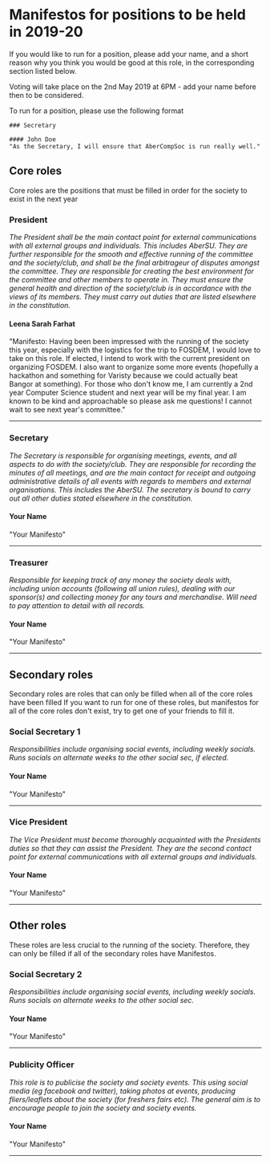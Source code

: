 # Manifestos for positions to be held in 2019-20
If you would like to run for a position, please add your name, and a short reason
why you think you would be good at this role, in the corresponding section listed below.

Voting will take place on the 2nd May 2019 at 6PM - add your name before then to be considered.

To run for a position, please use the following format

```
### Secretary

#### John Doe
"As the Secretary, I will ensure that AberCompSoc is run really well."

```
## Core roles

Core roles are the positions that must be filled in order for the society to exist in the next year

### President
*The President shall be the main contact point for external communications with
all external groups and individuals. This includes AberSU. They are further responsible for the
smooth and effective running of the committee and the society/club, and shall be the final arbitrageur
of disputes amongst the committee. They are responsible for creating the best environment for the
committee and other members to operate in. They must ensure the general health and direction of
the society/club is in accordance with the views of its members. They must carry out duties that are
listed elsewhere in the constitution.*

#### Leena Sarah Farhat

"Manifesto: Having been been impressed with the running of the society this year, especially with the logistics for the trip to FOSDEM, I would love to take on this role. If elected, I intend to work with the current president on organizing FOSDEM. I also want to organize some more events (hopefully a hackathon and something for Varisty because we could actually beat Bangor at something). For those who don't know me, I am currently a 2nd year Computer Science student and next year will be my final year. I am known to be kind and approachable so please ask me questions! I cannot wait to see next year's committee."

---

### Secretary
*The Secretary is responsible for organising meetings, events, and all aspects to do with the
society/club. They are responsible for recording the minutes of all meetings, and are the main
contact for receipt and outgoing administrative details of all events with regards to members and
external organisations. This includes the AberSU. The secretary is bound to carry out all other
duties stated elsewhere in the constitution.*

#### Your Name
"Your Manifesto"

---

### Treasurer
*Responsible for keeping track of any money the society deals with, including union accounts
(following all union rules), dealing with our sponsor(s) and collecting money for any tours
and merchandise. Will need to pay attention to detail with all records.*

#### Your Name
"Your Manifesto"

---

## Secondary roles
Secondary roles are roles that can only be filled when all of the core roles have been filled
If you want to run for one of these roles, but manifestos for all of the core roles don't exist, try
to get one of your friends to fill it.

### Social Secretary 1
*Responsibilities include organising social events, including weekly socials. Runs socials on alternate weeks to the other social sec, if elected.*

#### Your Name
"Your Manifesto"

---

### Vice President
*The Vice President must become thoroughly acquainted with the Presidents duties so that they can assist the President.
 They are the second contact point for external communications with all external groups and individuals.*

#### Your Name
 "Your Manifesto"

---

## Other roles
These roles are less crucial to the running of the society. Therefore, they can only be filled if all of the secondary roles have Manifestos.

### Social Secretary 2
*Responsibilities include organising social events, including weekly socials. Runs socials on alternate weeks to the other social sec.*

#### Your Name
 "Your Manifesto"

---

### Publicity Officer
*This role is to publicise the society and society events. This using social media (eg facebook and twitter), taking photos at events, producing fliers/leaflets about the society (for freshers fairs etc). The general aim is to encourage people to join the society and society events.*

#### Your Name
 "Your Manifesto"

---

